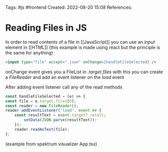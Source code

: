 Tags: #js #frontend 
Created: 2022-08-20 15:08
References: 

# Reading Files in JS
In order to read contents of a file in [[JavaScript]] you can use an _input_ element in [[HTML]] (this example is made using react but the principle is the same for anything)

```html
<input type="file" accept=".json" onChange={handleFileSelected} />
```

onChange event gives you a FileList in _.target.files_ with this you can create a _FileReader_ and add an event listener on the _load_ event

After adding event listener call any of the read methods

```js
const handleFileSelected = (e) => {
const file = e.target.files[0];
const reader = new FileReader();
reader.addEventListener("load", event => {
	const resultText = event.target?.result;
		setData(JSON.parse(resultText));
	});
	reader.readAsText(file);
};
```

(example from spektrum visualizer App.tsx)